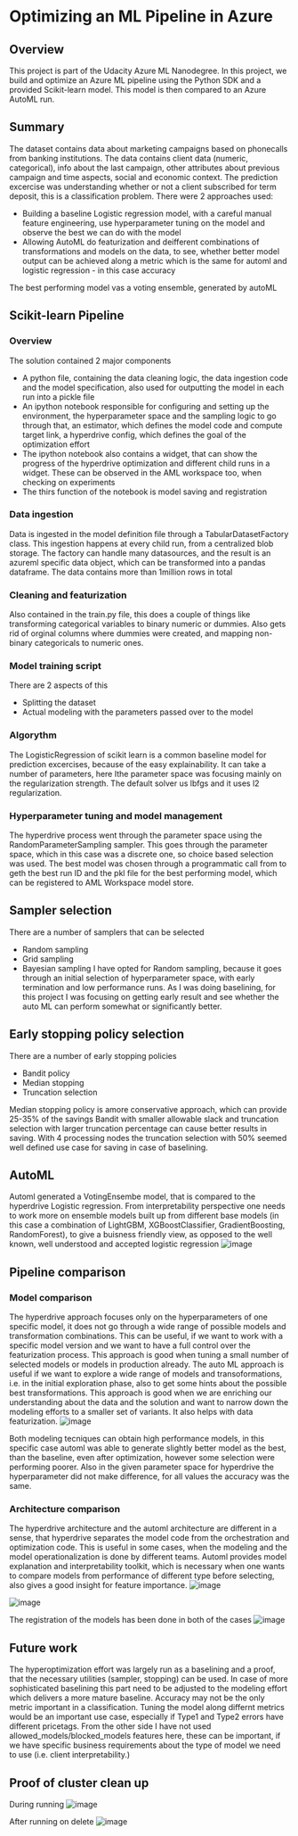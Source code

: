 # Optimizing an ML Pipeline in Azure

## Overview
This project is part of the Udacity Azure ML Nanodegree.
In this project, we build and optimize an Azure ML pipeline using the Python SDK and a provided Scikit-learn model.
This model is then compared to an Azure AutoML run.

## Summary
The dataset contains data about marketing campaigns based on phonecalls from banking institutions. The data contains client data (numeric, categorical), info about the last campaign, other attributes about previous campaign and time aspects, social and economic context.
The prediction excercise was understanding whether or not a client subscribed for term deposit, this is a classification problem.
There were 2 approaches used: 
* Building a baseline Logistic regression model, with a careful manual feature engineering, use hyperparameter tuning on the model and observe the best we can do with the model
* Allowing AutoML do featurization and deifferent combinations of transformations and models on the data, to see, whether better model output can be achieved along a metric which is the same for automl and logistic regression - in this case accuracy

The best performing model vas a voting ensemble, generated by autoML

## Scikit-learn Pipeline
### Overview
The solution contained 2 major components
* A python file, containing the data cleaning logic, the data ingestion code and the model specification, also used for outputting the model in each run into a pickle file
* An ipython notebook responsible for configuring and setting up the environment, the hyperparameter space and the sampling logic to go through that, an estimator, which defines the model code and compute target link, a hyperdrive config, which defines the goal of the optimization effort
* The ipython notebook also contains a widget, that can show the progress of the hyperdrive optimization and different child   runs in a widget. These can be observed in the AML workspace too, when checking on experiments
* The thirs function of the notebook is model saving and registration

### Data ingestion
Data is ingested in the model definition file through a TabularDatasetFactory class. This ingestion happens at every child run, from a centralized blob storage. The factory can handle many datasources, and the result is an azureml specific data object, which can be transformed into a pandas dataframe. The data contains more than 1million rows in total

### Cleaning and featurization
Also contained in the train.py file, this does a couple of things like transforming categorical variables to binary numeric or dummies. Also gets rid of orginal columns where dummies were created, and mapping non-binary categoricals to numeric ones.

### Model training script 
There are 2 aspects of this
* Splitting the dataset 
* Actual modeling with the parameters passed over to the model

### Algorythm
The LogisticRegression of scikit learn is a common baseline model for prediction excercises, because of the easy explainability. 
It can take a number of parameters, here Ithe parameter space was focusing mainly on the regularization strength.
The default solver us lbfgs and it uses l2 regularization.

### Hyperparameter tuning and model management
The hyperdrive process went through the parameter space using the RandomParameterSampling sampler. This goes through the parameter space, which in this case was a discrete one, so choice based selection was used.
The best model was chosen through a programmatic call from to geth the best run ID and the pkl file for the best performing model, which can be registered to AML Workspace model store.

## Sampler selection
There are a number of samplers that can be selected
* Random sampling
* Grid sampling
* Bayesian sampling
I have opted for Random sampling, because it goes through an initial selection of hyperparameter space, with early termination and low performance runs. As I was doing baselining, for this project I was focusing on getting early result and see whether the auto ML can perform somewhat or significantly better.

## Early stopping policy selection
There are a number of early stopping policies
* Bandit policy
* Median stopping 
* Truncation selection

Median  stopping policy is amore conservative approach, which can provide 25-35% of the savings
Bandit with smaller allowable slack and truncation selection with larger truncation percentage can cause better results in saving. 
With 4 processing nodes the truncation selection with 50% seemed well defined use case for saving in case of baselining.

## AutoML
Automl generated a VotingEnsembe model, that is compared to the hyperdrive Logistic regression. From interpretability perspective one needs to work more on ensemble models built up from different base models (in this case a combination of LightGBM, XGBoostClassifier, GradientBoosting, RandomForest), to give a buisness friendly view, as opposed to the well known, well understood and accepted logistic regression
![image](https://user-images.githubusercontent.com/81808810/113714810-180d4000-96e9-11eb-986a-b589d6ce00e5.png)


## Pipeline comparison
### Model comparison
The hyperdrive approach focuses only on the hyperparameters of one specific model, it does not go through a wide range of possible models and transformation combinations.
This can be useful, if we want to work with a specific model version and we want to have a full control over the featurization process. This approach is good when tuning a small number of selected models or models in production already.
The auto ML approach is useful if we want to explore a wide range of models and transoformations, i.e. in the initial exploration phase, also to get some hints about the possible best transformations. This approach is good when we are enriching our understanding about the data and the solution and want to narrow down the modeling efforts to a smaller set of variants. It also helps with data featurization.
![image](https://user-images.githubusercontent.com/81808810/113715243-8fdb6a80-96e9-11eb-966c-a08b2d7409af.png)

Both modeling tecniques can obtain high performance models, in this specific case automl was able to generate slightly better model as the best, than the baseline, even after optimization, however some selection were performing poorer. Also in the given parameter space for hyperdrive the hyperparameter did not make difference, for all values the accuracy was the same.



### Architecture comparison
The hyperdrive architecture and the automl architecture are different in a sense, that hyperdrive separates the model code from the orchestration and optimization code. This is useful in some cases, when the modeling and the model operationalization is done by different teams.
Automl provides model explanation and interpretability toolkit, which is necessary when one wants to compare models from performance of different type before selecting, also gives a good insight for feature importance.
![image](https://user-images.githubusercontent.com/81808810/113714015-3cb4e800-96e8-11eb-9911-f9ea067c7968.png)

![image](https://user-images.githubusercontent.com/81808810/113714065-4a6a6d80-96e8-11eb-9949-08dc2533b2cf.png)

The registration of the models has been done in both of the cases
![image](https://user-images.githubusercontent.com/81808810/113715380-b9949180-96e9-11eb-88f8-e5853e84dbad.png)



## Future work
The hyperoptimization effort was largely run as a baselining and a proof, that the necessary utilities (sampler, stopping) can be used. In case of more sophisticated baselining this part need to be adjusted to the modeling effort which delivers a more mature baseline.
Accuracy may not be the only metric important in a classification. Tuning the model along differnt metrics would be an important use case, especially if Type1 and Type2 errors have different pricetags.
From the other side I have not used allowed_models/blocked_models features here, these can be important, if we have specific business requirements about the type of model we need to use (i.e. client interpretability.)

## Proof of cluster clean up
During running
![image](https://user-images.githubusercontent.com/81808810/113709673-12acf700-96e3-11eb-9e7a-567e1e62dd4b.png)

After running on delete
![image](https://user-images.githubusercontent.com/81808810/113715485-d761f680-96e9-11eb-85fa-ea0eaf36bc7e.png)


